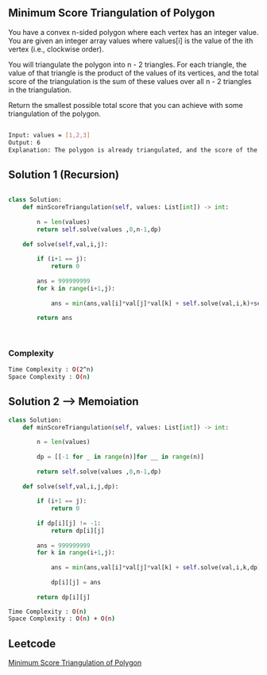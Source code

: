 ## Minimum Score Triangulation of Polygon
You have a convex n-sided polygon where each vertex has an integer value. You are given an integer array values where values[i] is the value of the ith vertex (i.e., clockwise order).

You will triangulate the polygon into n - 2 triangles. For each triangle, the value of that triangle is the product of the values of its vertices, and the total score of the triangulation is the sum of these values over all n - 2 triangles in the triangulation.

Return the smallest possible total score that you can achieve with some triangulation of the polygon.

```bash

Input: values = [1,2,3]
Output: 6
Explanation: The polygon is already triangulated, and the score of the only triangle is 6.

```

## Solution 1 (Recursion)

```Python

class Solution:
    def minScoreTriangulation(self, values: List[int]) -> int:
        
        n = len(values)
        return self.solve(values ,0,n-1,dp)
    
    def solve(self,val,i,j):
        
        if (i+1 == j):
            return 0
            
        ans = 999999999
        for k in range(i+1,j):
            
            ans = min(ans,val[i]*val[j]*val[k] + self.solve(val,i,k)+self.solve(val,k,j))
            
        return ans
      
        
```
### Complexity
 
```bash
Time Complexity : O(2^n)
Space Complexity : O(n)
```

## Solution 2  --> Memoiation
```Python
class Solution:
    def minScoreTriangulation(self, values: List[int]) -> int:
        
        n = len(values)
        
        dp = [[-1 for _ in range(n)]for __ in range(n)]
        
        return self.solve(values ,0,n-1,dp)
    
    def solve(self,val,i,j,dp):
        
        if (i+1 == j):
            return 0
        
        if dp[i][j] != -1:
            return dp[i][j]
        
        ans = 999999999
        for k in range(i+1,j):
            
            ans = min(ans,val[i]*val[j]*val[k] + self.solve(val,i,k,dp)+self.solve(val,k,j,dp))
            
            dp[i][j] = ans
            
        return dp[i][j]

```
```bash
Time Complexity : O(n)
Space Complexity : O(n) + O(n)
```

## Leetcode
[Minimum Score Triangulation of Polygon](https://leetcode.com/problems/minimum-score-triangulation-of-polygon/)
